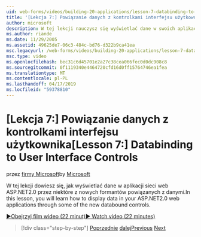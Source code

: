 ```yaml
---
uid: web-forms/videos/building-20-applications/lesson-7-databinding-to-user-interface-controls
title: '[Lekcja 7:] Powiązanie danych z kontrolkami interfejsu użytkownika | Dokumentacja firmy Microsoft'
author: microsoft
description: W tej lekcji nauczysz się wyświetlać dane w swoich aplikacjach ASP.NET&#160;aplikacji za pośrednictwem niektóre z nowych formantów powiązanych z danymi w sieci web w wersji 2.0.
ms.author: riande
ms.date: 11/29/2005
ms.assetid: 49625de7-06c3-484c-bd76-d322b9ca41ea
msc.legacyurl: /web-forms/videos/building-20-applications/lesson-7-databinding-to-user-interface-controls
msc.type: video
ms.openlocfilehash: bec31c6d45701e2a27c38cea066fec0d0dc908c8
ms.sourcegitcommit: 0f1119340e4464720cfd16d0ff15764746ea1fea
ms.translationtype: MT
ms.contentlocale: pl-PL
ms.lasthandoff: 04/17/2019
ms.locfileid: "59378810"
---
```

# <a name="lesson-7-databinding-to-user-interface-controls"></a><span data-ttu-id="5d097-103">[Lekcja 7:] Powiązanie danych z kontrolkami interfejsu użytkownika</span><span class="sxs-lookup"><span data-stu-id="5d097-103">[Lesson 7:] Databinding to User Interface Controls</span></span>

<span data-ttu-id="5d097-104">przez [firmy Microsoft](https://github.com/microsoft)</span><span class="sxs-lookup"><span data-stu-id="5d097-104">by [Microsoft](https://github.com/microsoft)</span></span>

<span data-ttu-id="5d097-105">W tej lekcji dowiesz się, jak wyświetlać dane w aplikacji sieci web ASP.NET2.0 przez niektóre z nowych formantów powiązanych z danymi.</span><span class="sxs-lookup"><span data-stu-id="5d097-105">In this lesson, you will learn how to display data in your ASP.NET2.0 web applications through some of the new databound controls.</span></span>

[<span data-ttu-id="5d097-106">&#9654;Obejrzyj film wideo (22 minut)</span><span class="sxs-lookup"><span data-stu-id="5d097-106">&#9654; Watch video (22 minutes)</span></span>](https://channel9.msdn.com/Blogs/ASP-NET-Site-Videos/lesson-7-databinding-to-user-interface-controls)

> [!div class="step-by-step"]
> <span data-ttu-id="5d097-107">[Poprzednie](lesson-6-working-with-stylesheets-and-master-pages.md)
> [dalej](lesson-8-working-with-the-gridview-and-formview.md)</span><span class="sxs-lookup"><span data-stu-id="5d097-107">[Previous](lesson-6-working-with-stylesheets-and-master-pages.md)
[Next](lesson-8-working-with-the-gridview-and-formview.md)</span></span>
